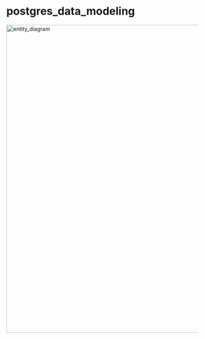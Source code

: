 # postgres_data_modeling
<img width="808" alt="entity_diagram" src="https://user-images.githubusercontent.com/37348844/133192431-8a64b92d-ede2-47b3-a469-33476418dcbb.png">
